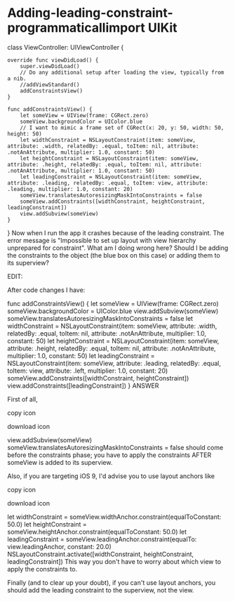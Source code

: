 # Adding-leading-constraint-programmaticallimport UIKit

class ViewController: UIViewController {

    override func viewDidLoad() {
        super.viewDidLoad()
        // Do any additional setup after loading the view, typically from a nib.
        //addViewStandard()
        addConstraintsView()
    }

    func addConstraintsView() {
        let someView = UIView(frame: CGRect.zero)
        someView.backgroundColor = UIColor.blue
        // I want to mimic a frame set of CGRect(x: 20, y: 50, width: 50, height: 50)
        let widthConstraint = NSLayoutConstraint(item: someView, attribute: .width, relatedBy: .equal, toItem: nil, attribute: .notAnAttribute, multiplier: 1.0, constant: 50)
        let heightConstraint = NSLayoutConstraint(item: someView, attribute: .height, relatedBy: .equal, toItem: nil, attribute: .notAnAttribute, multiplier: 1.0, constant: 50)
        let leadingConstraint = NSLayoutConstraint(item: someView, attribute: .leading, relatedBy: .equal, toItem: view, attribute: .leading, multiplier: 1.0, constant: 20)
        someView.translatesAutoresizingMaskIntoConstraints = false
        someView.addConstraints([widthConstraint, heightConstraint, leadingConstraint])
        view.addSubview(someView)
    }
}
Now when I run the app it crashes because of the leading constraint. The error message is "Impossible to set up layout with view hierarchy unprepared for constraint". What am I doing wrong here? Should I be adding the constraints to the object (the blue box on this case) or adding them to its superview?

EDIT:

After code changes I have:

func addConstraintsView() {
        let someView = UIView(frame: CGRect.zero)
        someView.backgroundColor = UIColor.blue
        view.addSubview(someView)
        someView.translatesAutoresizingMaskIntoConstraints = false
        let widthConstraint = NSLayoutConstraint(item: someView, attribute: .width, relatedBy: .equal, toItem: nil, attribute: .notAnAttribute, multiplier: 1.0, constant: 50)
        let heightConstraint = NSLayoutConstraint(item: someView, attribute: .height, relatedBy: .equal, toItem: nil, attribute: .notAnAttribute, multiplier: 1.0, constant: 50)
        let leadingConstraint = NSLayoutConstraint(item: someView, attribute: .leading, relatedBy: .equal, toItem: view, attribute: .left, multiplier: 1.0, constant: 20)
        someView.addConstraints([widthConstraint, heightConstraint])
        view.addConstraints([leadingConstraint])
    }
ANSWER

First of all,


copy icon

download icon

view.addSubview(someView)
someView.translatesAutoresizingMaskIntoConstraints = false
should come before the constraints phase; you have to apply the constraints AFTER someView is added to its superview.

Also, if you are targeting iOS 9, I'd advise you to use layout anchors like


copy icon

download icon

let widthConstraint = someView.widthAnchor.constraint(equalToConstant: 50.0)
let heightConstraint = someView.heightAnchor.constraint(equalToConstant: 50.0)
let leadingConstraint = someView.leadingAnchor.constraint(equalTo: view.leadingAnchor, constant: 20.0)
NSLayoutConstraint.activate([widthConstraint, heightConstraint, leadingConstraint])
This way you don't have to worry about which view to apply the constraints to.

Finally (and to clear up your doubt), if you can't use layout anchors, you should add the leading constraint to the superview, not the view.
